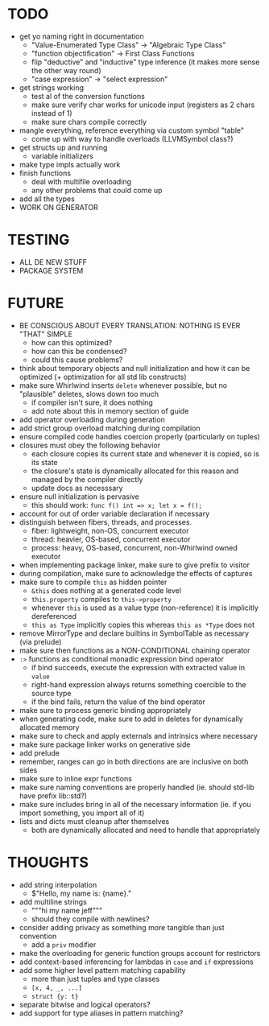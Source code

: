 # TODO

- get yo naming right in documentation
  * "Value-Enumerated Type Class" -> "Algebraic Type Class"
  * "function objectification" -> First Class Functions
  * flip "deductive" and "inductive" type inference (it makes more sense the other way round)
  * "case expression" -> "select expression"
- get strings working
  * test al of the conversion functions
  * make sure verify char works for unicode input (registers as 2 chars instead of 1)
  * make sure chars compile correctly
- mangle everything, reference everything via custom symbol "table"
  * come up with way to handle overloads (LLVMSymbol class?)
- get structs up and running
  * variable initializers
- make type impls actually work
- finish functions
  * deal with multifile overloading
  * any other problems that could come up
- add all the types
- WORK ON GENERATOR

# TESTING

- ALL DE NEW STUFF
- PACKAGE SYSTEM

# FUTURE

- BE CONSCIOUS ABOUT EVERY TRANSLATION: NOTHING IS EVER "THAT" SIMPLE
  * how can this optimized?
  * how can this be condensed?
  * could this cause problems?
- think about temporary objects and null initialization and how it can be optimized (+ optimization for all std lib constructs)
- make sure Whirlwind inserts `delete` whenever possible, but no "plausible" deletes, slows down too much
  * if compiler isn't sure, it does nothing
  * add note about this in memory section of guide
- add operator overloading during generation
- add strict group overload matching during compilation
- ensure compiled code handles coercion properly (particularly on tuples)
- closures must obey the following behavior
  * each closure copies its current state and whenever it is copied, so is its state
  * the closure's state is dynamically allocated for this reason and managed by the compiler directly
  * update docs as necesssary
- ensure null initialization is pervasive
  * this should work: `func f() int => x; let x = f();`
- account for out of order variable declaration if necessary
- distinguish between fibers, threads, and processes.
  * fiber: lightweight, non-OS, concurrent executor
  * thread: heavier, OS-based, concurrent executor
  * process: heavy, OS-based, concurrent, non-Whirlwind owned executor
- when implementing package linker, make sure to give prefix to visitor
- during compilation, make sure to acknowledge the effects of captures
- make sure to compile `this` as hidden pointer
  * `&this` does nothing at a generated code level
  * `this.property` compiles to `this->property`
  * whenever `this` is used as a value type (non-reference) it is implicitly
    dereferenced
  * `this as Type` implicitly copies this whereas `this as *Type` does not
- remove MirrorType and declare builtins in SymbolTable as necessary (via prelude)
- make sure then functions as a NON-CONDITIONAL chaining operator
- `:>` functions as conditional monadic expression bind operator
  * if bind succeeds, execute the expression with extracted value in `value`
  * right-hand expression always returns something coercible to the source type
  * if the bind fails, return the value of the bind operator
- make sure to process generic binding appropriately
- when generating code, make sure to add in deletes for dynamically allocated memory
- make sure to check and apply externals and intrinsics where necessary
- make sure package linker works on generative side
- add prelude 
- remember, ranges can go in both directions are are inclusive on both sides
- make sure to inline expr functions
- make sure naming conventions are properly handled (ie. should std-lib have prefix lib::std?)
- make sure includes bring in all of the necessary information (ie. if you import something, you import all of it)
- lists and dicts must cleanup after themselves
  * both are dynamically allocated and need to handle that appropriately

# THOUGHTS

- add string interpolation
  * $"Hello, my name is: {name}."
- add multiline strings
  * """hi my name jeff"""
  * should they compile with newlines?
- consider adding privacy as something more tangible than just convention
  * add a `priv` modifier
- make the overloading for generic function groups account for restrictors
- add context-based inferencing for lambdas in `case` and `if` expressions
- add some higher level pattern matching capability
  * more than just tuples and type classes
  * `[x, 4, _, ...]`
  * `struct {y: t}`
- separate bitwise and logical operators?
- add support for type aliases in pattern matching?

